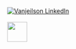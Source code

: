 <!-- Test 

<br>


<img src="https://img.shields.io/static/v1?label=Overview&message=vanjeilson&color=0073cc&style=for-the-badge&logo=GitHub" > 
</div>

<hr>

<a href="https://www.linkedin.com/in/vanjeilson/">
  <img align="left" width="24px" src="https://cdn.jsdelivr.net/npm/simple-icons@v3/icons/linkedin.svg"  />
</a>

-->

<!-- Test -->

<br>
<br>

<div>
  <a href="https://www.linkedin.com/in/vanjeilson/" target="_blank" rel="noopener noreferrer">
    <img src="https://img.shields.io/static/v1?label=Vanjeilson&message=linkedin&color=0073cc&style=for-the-badge&logo=GitHub" alt="Vanjeilson LinkedIn" />
  </a>
</div>

<br>

<div>
  <a href="https://www.linkedin.com/in/vanjeilson/">
    <img align="left" width="46px" src="https://cdn.jsdelivr.net/npm/simple-icons@v3/icons/linkedin.svg"  />
  </a>
</div>

<br>
<br>
